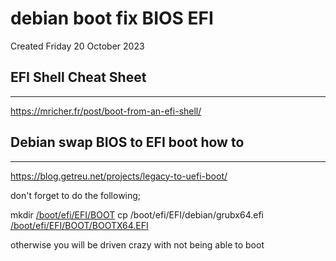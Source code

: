 # debian boot fix BIOS EFI
Created Friday 20 October 2023

EFI Shell Cheat Sheet
---------------------

*****


<https://mricher.fr/post/boot-from-an-efi-shell/>

Debian swap BIOS to EFI boot how to
-----------------------------------

*****


<https://blog.getreu.net/projects/legacy-to-uefi-boot/>

don't forget to do the following;

mkdir [/boot/efi/EFI/BOOT](file:///boot/efi/EFI/BOOT)
cp /boot/efi/EFI/debian/grubx64.efi [/boot/efi/EFI/BOOT/BOOTX64.EFI](file:///boot/efi/EFI/BOOT/BOOTX64.EFI)

otherwise you will be driven crazy with not being able to boot


